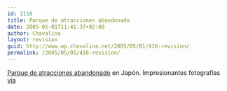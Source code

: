 ```yaml
---
id: 1118
title: Parque de atracciones abandonado
date: 2005-05-01T11:41:37+02:00
author: Chavalina
layout: revision
guid: http://www.wp.chavalina.net/2005/05/01/416-revision/
permalink: /2005/05/01/416-revision/
---
```

<a href="http://home.f01.itscom.net/spiral/t_rando/t_rando1.html" target="_blank">Parque de atracciones abandonado</a> en Japón. Impresionantes fotografías <a href="http://www.domestika.org/foros/viewtopic.php?t=35409" target="_blank">via</a>
